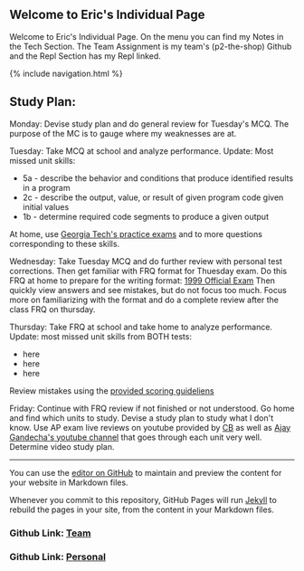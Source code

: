 ## Welcome to Eric's Individual Page

Welcome to Eric's Individual Page. On the menu you can find my Notes in the Tech Section. The Team Assignment is my team's (p2-the-shop) Github and the Repl Section has my Repl linked.

{% include navigation.html %}

## Study Plan:

Monday: Devise study plan and do general review for Tuesday's MCQ. The purpose of the MC is to gauge where my weaknesses are at.

Tuesday: Take MCQ at school and analyze performance. Update: Most missed unit skills:
- 5a - describe the behavior and conditions that produce identified results in a program
- 2c - describe the output, value, or result of given program code given initial values
- 1b - determine required code segments to produce a given output

At home, use [Georgia Tech's practice exams](https://www.apcsaexam.org/mcpractice.html) and to more questions corresponding to these skills.

Wednesday: Take Tuesday MCQ and do further review with personal test corrections. Then get familiar with FRQ format for Thuesday exam.
Do this FRQ at home to prepare for the writing format: [1999 Official Exam](https://secure-media.collegeboard.org/apc/compsci_a_99.pdf) Then quickly view answers and see mistakes, but do not focus too much. Focus more on familiarizing with the format and do a complete review after the class FRQ on thursday.

Thursday: Take FRQ at school and take home to analyze performance. Update: most missed unit skills from BOTH tests:
- here
- here
- here

Review mistakes using the [provided scoring guideliens](https://secure-media.collegeboard.org/apc/1999_cs_q_a.pdf)

Friday: Continue with FRQ review if not finished or not understood. Go home and find which units to study. Devise a study plan to study what I don't know. Use AP exam live reviews on youtube provided by [CB](https://www.youtube.com/watch?v=-NXby4ahlnU&list=PLoGgviqq4845xKOY11PnkE7aqJC7-bYrd) as well as [Ajay Gandecha's youtube channel](https://www.youtube.com/watch?v=JYLJbVECJxs&list=PLfpeXtDSa8rUl8S9NtbPKlg0ikc-rw-LC) that goes through each unit very well. Determine video study plan.

----------

You can use the [editor on GitHub](https://github.com/elw55555/individualgit/edit/gh-pages/index.md) to maintain and preview the content for your website in Markdown files.

Whenever you commit to this repository, GitHub Pages will run [Jekyll](https://jekyllrb.com/) to rebuild the pages in your site, from the content in your Markdown files.

### Github Link: [Team](https://github.com/gracele246/theshop)
### Github Link: [Personal](https://github.com/elw55555/individualgit)
